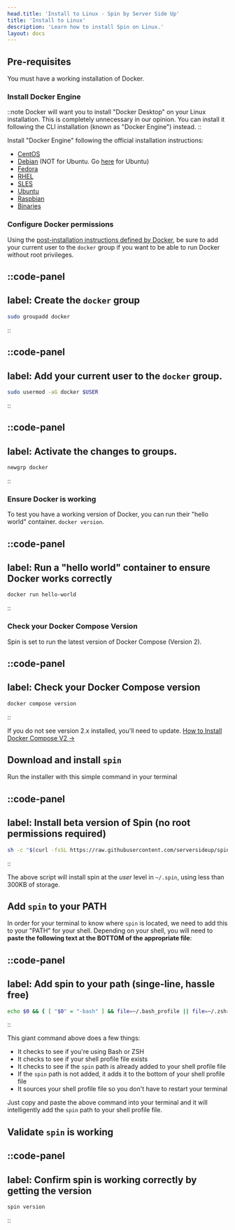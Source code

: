 ```yaml
---
head.title: 'Install to Linux - Spin by Server Side Up'
title: 'Install to Linux'
description: 'Learn how to install Spin on Linux.'
layout: docs
---
```


## Pre-requisites
You must have a working installation of Docker.

### Install Docker Engine

::note
Docker will want you to install "Docker Desktop" on your Linux installation. This is completely unnecessary in our opinion. You can install it following the CLI installation (known as "Docker Engine") instead. 
::

Install "Docker Engine" following the official installation instructions:
- [CentOS](https://docs.docker.com/engine/install/centos/)
- [Debian](https://docs.docker.com/engine/install/debian/) (NOT for Ubuntu. Go [here](https://docs.docker.com/engine/install/ubuntu/) for Ubuntu)
- [Fedora](https://docs.docker.com/engine/install/fedora/)
- [RHEL](https://docs.docker.com/engine/install/rhel/)
- [SLES](https://docs.docker.com/engine/install/sles/)
- [Ubuntu](https://docs.docker.com/engine/install/ubuntu/)
- [Raspbian](https://docs.docker.com/engine/install/raspberry-pi-os/)
- [Binaries](https://docs.docker.com/engine/install/binaries/)

### Configure Docker permissions
Using the [post-installation instructions defined by Docker](https://docs.docker.com/engine/install/linux-postinstall/), be sure to add your current user to the `docker` group if you want to be able to run Docker without root privileges.

::code-panel
---
label: Create the `docker` group
---
```bash
sudo groupadd docker
```
::

::code-panel
---
label: Add your current user to the `docker` group.
---
```bash
sudo usermod -aG docker $USER
```
::

::code-panel
---
label: Activate the changes to groups.
---
```bash
newgrp docker
```
::

### Ensure Docker is working
To test you have a working version of Docker, you can run their "hello world" container. `docker version`.

::code-panel
---
label: Run a "hello world" container to ensure Docker works correctly
---
```bash
docker run hello-world
```
::

### Check your Docker Compose Version
Spin is set to run the latest version of Docker Compose (Version 2).


::code-panel
---
label: Check your Docker Compose version
---
```bash
docker compose version
```
::

If you do not see version 2.x installed, you'll need to update. [ How to Install Docker Compose V2 →](https://docs.docker.com/compose/cli-command/#install-on-linux)


## Download and install `spin`
Run the installer with this simple command in your terminal

::code-panel
---
label: Install beta version of Spin (no root permissions required)
---
```bash
sh -c "$(curl -fsSL https://raw.githubusercontent.com/serversideup/spin/main/tools/install.sh)" "" --beta
```
::

The above script will install spin at the _user_ level in `~/.spin`, using less than 300KB of storage.

## Add `spin` to your PATH
In order for your terminal to know where `spin` is located, we need to add this to your "PATH" for your shell. Depending on your shell, you will need to **paste the following text at the BOTTOM of the appropriate file**:


::code-panel
---
label: Add spin to your path (singe-line, hassle free)
---
```bash
echo $0 && { [ "$0" = "-bash" ] && file=~/.bash_profile || file=~/.zshrc; } && { [ -f "$file" ] || touch "$file"; } && grep -qxF 'export PATH="$HOME/.spin/bin:$PATH"' "$file" || echo 'export PATH="$HOME/.spin/bin:$PATH"' >> "$file" && source "$file" && echo "✅ Spin path added and sourced successfully!"
```
::

This giant command above does a few things:
- It checks to see if you're using Bash or ZSH
- It checks to see if your shell profile file exists
- It checks to see if the `spin` path is already added to your shell profile file
- If the `spin` path is not added, it adds it to the bottom of your shell profile file
- It sources your shell profile file so you don't have to restart your terminal

Just copy and paste the above command into your terminal and it will intelligently add the `spin` path to your shell profile file.

## Validate `spin` is working

::code-panel
---
label: Confirm spin is working correctly by getting the version
---
```bash
spin version
```
::